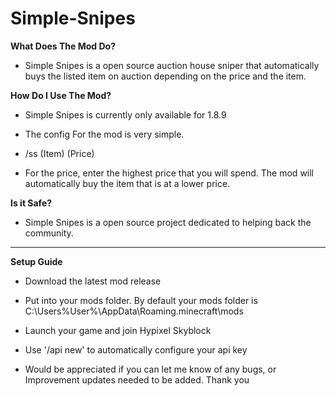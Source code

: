 # Simple-Snipes


**What Does The Mod Do?**
- Simple Snipes is a open source auction house sniper that automatically buys the listed item on auction depending on the price and the item.


**How Do I Use The Mod?**
- Simple Snipes is currently only available for 1.8.9


- The config For the mod is very simple. 

- /ss (Item) (Price)

- For the price, enter the highest price that you will spend. The mod will automatically buy the item that is at a lower price.

**Is it Safe?**

- Simple Snipes is a open source project dedicated to helping back the community.


---------------------------------------------------------------------------------------------------------------------

**Setup Guide**

- Download the latest mod release

- Put into your mods folder. By default your mods folder is C:\Users\%User%\AppData\Roaming\.minecraft\mods

- Launch your game and join Hypixel Skyblock

- Use '/api new' to automatically configure your api key




- Would be appreciated if you can let me know of any bugs, or Improvement updates needed to be added. Thank you

